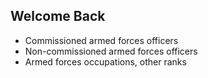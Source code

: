 ## Welcome Back
- Commissioned armed forces officers
- Non-commissioned armed forces officers
- Armed forces occupations, other ranks
